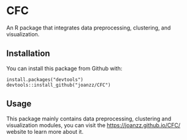 # CFC
An R package that integrates data preprocessing, clustering, and visualization.
## Installation
You can install this package from Github with:
```
install.packages("devtools")
devtools::install_github("joanzz/CFC")
```
## Usage
This package mainly contains data preprocessing, clustering and visualization modules, 
you can visit the  https://joanzz.github.io/CFC/ website to learn more about it.
